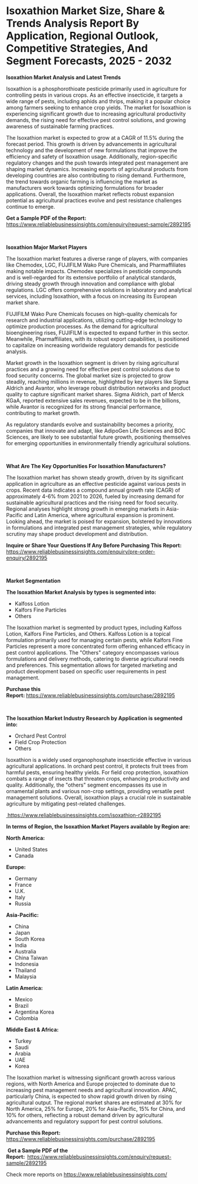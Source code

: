 <p><h1>Isoxathion Market Size, Share & Trends Analysis Report By Application, Regional Outlook, Competitive Strategies, And Segment Forecasts, 2025 - 2032</h1></p><p><strong>Isoxathion Market Analysis and Latest Trends</strong></p>
<p><p>Isoxathion is a phosphorothioate pesticide primarily used in agriculture for controlling pests in various crops. As an effective insecticide, it targets a wide range of pests, including aphids and thrips, making it a popular choice among farmers seeking to enhance crop yields. The market for Isoxathion is experiencing significant growth due to increasing agricultural productivity demands, the rising need for effective pest control solutions, and growing awareness of sustainable farming practices.</p><p>The Isoxathion market is expected to grow at a CAGR of 11.5% during the forecast period. This growth is driven by advancements in agricultural technology and the development of new formulations that improve the efficiency and safety of Isoxathion usage. Additionally, region-specific regulatory changes and the push towards integrated pest management are shaping market dynamics. Increasing exports of agricultural products from developing countries are also contributing to rising demand. Furthermore, the trend towards organic farming is influencing the market as manufacturers work towards optimizing formulations for broader applications. Overall, the Isoxathion market reflects robust expansion potential as agricultural practices evolve and pest resistance challenges continue to emerge.</p></p>
<p><strong>Get a Sample PDF of the Report:&nbsp;</strong> <a href="https://www.reliablebusinessinsights.com/enquiry/request-sample/2892195?utm_campaign=3360&utm_medium=2&utm_source=Github&utm_content=ia&utm_term=15032025&utm_id=isoxathion">https://www.reliablebusinessinsights.com/enquiry/request-sample/2892195</a></p>
<p>&nbsp;</p>
<p><strong>Isoxathion Major Market Players</strong></p>
<p><p>The Isoxathion market features a diverse range of players, with companies like Chemodex, LGC, FUJIFILM Wako Pure Chemicals, and Pharmaffiliates making notable impacts. Chemodex specializes in pesticide compounds and is well-regarded for its extensive portfolio of analytical standards, driving steady growth through innovation and compliance with global regulations. LGC offers comprehensive solutions in laboratory and analytical services, including Isoxathion, with a focus on increasing its European market share. </p><p>FUJIFILM Wako Pure Chemicals focuses on high-quality chemicals for research and industrial applications, utilizing cutting-edge technology to optimize production processes. As the demand for agricultural bioengineering rises, FUJIFILM is expected to expand further in this sector. Meanwhile, Pharmaffiliates, with its robust export capabilities, is positioned to capitalize on increasing worldwide regulatory demands for pesticide analysis.</p><p>Market growth in the Isoxathion segment is driven by rising agricultural practices and a growing need for effective pest control solutions due to food security concerns. The global market size is projected to grow steadily, reaching millions in revenue, highlighted by key players like Sigma Aldrich and Avantor, who leverage robust distribution networks and product quality to capture significant market shares. Sigma Aldrich, part of Merck KGaA, reported extensive sales revenues, expected to be in the billions, while Avantor is recognized for its strong financial performance, contributing to market growth.</p><p>As regulatory standards evolve and sustainability becomes a priority, companies that innovate and adapt, like AdipoGen Life Sciences and BOC Sciences, are likely to see substantial future growth, positioning themselves for emerging opportunities in environmentally friendly agricultural solutions.</p></p>
<p>&nbsp;</p>
<p><strong>What Are The Key Opportunities For Isoxathion Manufacturers?</strong></p>
<p><p>The Isoxathion market has shown steady growth, driven by its significant application in agriculture as an effective pesticide against various pests in crops. Recent data indicates a compound annual growth rate (CAGR) of approximately 4-6% from 2021 to 2026, fueled by increasing demand for sustainable agricultural practices and the rising need for food security. Regional analyses highlight strong growth in emerging markets in Asia-Pacific and Latin America, where agricultural expansion is prominent. Looking ahead, the market is poised for expansion, bolstered by innovations in formulations and integrated pest management strategies, while regulatory scrutiny may shape product development and distribution.</p></p>
<p><strong>Inquire or Share Your Questions If Any Before Purchasing This Report:</strong> <a href="https://www.reliablebusinessinsights.com/enquiry/pre-order-enquiry/2892195?utm_campaign=3360&utm_medium=2&utm_source=Github&utm_content=ia&utm_term=15032025&utm_id=isoxathion">https://www.reliablebusinessinsights.com/enquiry/pre-order-enquiry/2892195</a></p>
<p>&nbsp;</p>
<p><strong>Market Segmentation</strong></p>
<p><strong>The Isoxathion Market Analysis by types is segmented into:</strong></p>
<p><ul><li>Kalfoss Lotion</li><li>Kalfors Fine Particles</li><li>Others</li></ul></p>
<p><p>The Isoxathion market is segmented by product types, including Kalfoss Lotion, Kalfors Fine Particles, and Others. Kalfoss Lotion is a topical formulation primarily used for managing certain pests, while Kalfors Fine Particles represent a more concentrated form offering enhanced efficacy in pest control applications. The "Others" category encompasses various formulations and delivery methods, catering to diverse agricultural needs and preferences. This segmentation allows for targeted marketing and product development based on specific user requirements in pest management.</p></p>
<p><strong>Purchase this Report:&nbsp;</strong><a href="https://www.reliablebusinessinsights.com/purchase/2892195?utm_campaign=3360&utm_medium=2&utm_source=Github&utm_content=ia&utm_term=15032025&utm_id=isoxathion">https://www.reliablebusinessinsights.com/purchase/2892195</a></p>
<p>&nbsp;</p>
<p><strong>The Isoxathion Market Industry Research by Application is segmented into:</strong></p>
<p><ul><li>Orchard Pest Control</li><li>Field Crop Protection</li><li>Others</li></ul></p>
<p><p>Isoxathion is a widely used organophosphate insecticide effective in various agricultural applications. In orchard pest control, it protects fruit trees from harmful pests, ensuring healthy yields. For field crop protection, isoxathion combats a range of insects that threaten crops, enhancing productivity and quality. Additionally, the "others" segment encompasses its use in ornamental plants and various non-crop settings, providing versatile pest management solutions. Overall, isoxathion plays a crucial role in sustainable agriculture by mitigating pest-related challenges.</p></p>
<p><a href="https://www.reliablebusinessinsights.com/isoxathion-r2892195?utm_campaign=3360&utm_medium=2&utm_source=Github&utm_content=ia&utm_term=15032025&utm_id=isoxathion">&nbsp;https://www.reliablebusinessinsights.com/isoxathion-r2892195</a></p>
<p><strong>In terms of Region, the Isoxathion Market Players available by Region are:</strong></p>
<p>
    <p> <strong> North America: </strong>
        <ul>
            <li>United States</li>
            <li>Canada</li>
        </ul>
        </p> 
    <p> <strong> Europe: </strong>
        <ul>
            <li>Germany</li>
            <li>France</li>
            <li>U.K.</li>
            <li>Italy</li>
            <li>Russia</li>
        </ul>
        </p> 
    <p> <strong> Asia-Pacific: </strong>
        <ul>
            <li>China</li>
            <li>Japan</li>
            <li>South Korea</li>
            <li>India</li>
            <li>Australia</li>
            <li>China Taiwan</li>
            <li>Indonesia</li>
            <li>Thailand</li>
            <li>Malaysia</li>
        </ul>
        </p> 
    <p> <strong> Latin America: </strong>
        <ul>
            <li>Mexico</li>
            <li>Brazil</li>
            <li>Argentina Korea</li>
            <li>Colombia</li>
        </ul>
        </p> 
    <p> <strong> Middle East & Africa: </strong>
        <ul>
            <li>Turkey</li>
            <li>Saudi</li>
            <li>Arabia</li>
            <li>UAE</li>
            <li>Korea</li>
        </ul>
    </p>
    </p>
<p><p>The Isoxathion market is witnessing significant growth across various regions, with North America and Europe projected to dominate due to increasing pest management needs and agricultural innovation. APAC, particularly China, is expected to show rapid growth driven by rising agricultural output. The regional market shares are estimated at 30% for North America, 25% for Europe, 20% for Asia-Pacific, 15% for China, and 10% for others, reflecting a robust demand driven by agricultural advancements and regulatory support for pest control solutions.</p></p>
<p><strong>Purchase this Report: </strong><a href="https://www.reliablebusinessinsights.com/purchase/2892195?utm_campaign=3360&utm_medium=2&utm_source=Github&utm_content=ia&utm_term=15032025&utm_id=isoxathion">https://www.reliablebusinessinsights.com/purchase/2892195</a></p>
<p>&nbsp;<strong>Get a Sample PDF of the Report:&nbsp;&nbsp;</strong><a href="https://www.reliablebusinessinsights.com/enquiry/request-sample/2892195?utm_campaign=3360&utm_medium=2&utm_source=Github&utm_content=ia&utm_term=15032025&utm_id=isoxathion">https://www.reliablebusinessinsights.com/enquiry/request-sample/2892195</a></p>
<p><strong></strong></p>
<p>Check more reports on <a href="https://www.reliablebusinessinsights.com/?utm_campaign=3360&utm_medium=2&utm_source=Github&utm_content=ia&utm_term=15032025&utm_id=isoxathion">https://www.reliablebusinessinsights.com/</a></p>